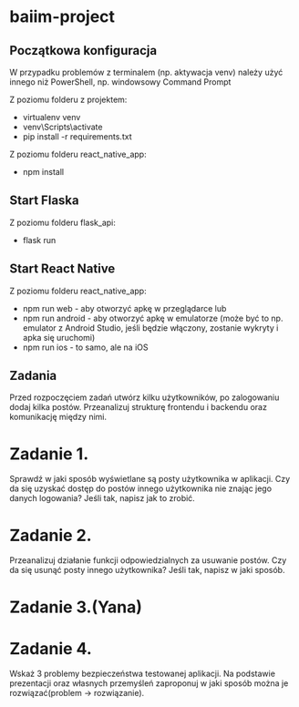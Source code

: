 # baiim-project
## Początkowa konfiguracja
W przypadku problemów z terminalem (np. aktywacja venv) należy użyć innego niż PowerShell, np. windowsowy Command Prompt

Z poziomu folderu z projektem:
- virtualenv venv
- venv\Scripts\activate
- pip install -r requirements.txt

Z poziomu folderu react_native_app:
- npm install

## Start Flaska
Z poziomu folderu flask_api:
- flask run

## Start React Native
Z poziomu folderu react_native_app:
- npm run web - aby otworzyć apkę w przeglądarce lub
- npm run android - aby otworzyć apkę w emulatorze (może być to np. emulator z Android Studio, jeśli będzie włączony, zostanie wykryty i apka się uruchomi)
- npm run ios - to samo, ale na iOS

## Zadania
Przed rozpoczęciem zadań utwórz kilku użytkowników, po zalogowaniu dodaj kilka postów. Przeanalizuj strukturę frontendu i backendu oraz komunikację między nimi.

# Zadanie 1.
Sprawdź w jaki sposób wyświetlane są posty użytkownika w aplikacji. Czy da się uzyskać dostęp do postów innego użytkownika nie znając jego danych logowania? Jeśli tak, napisz jak to zrobić.

# Zadanie 2.
Przeanalizuj działanie funkcji odpowiedzialnych za usuwanie postów. Czy da się usunąć posty innego użytkownika? Jeśli tak, napisz w jaki sposób.

# Zadanie 3.(Yana)


# Zadanie 4.
Wskaż 3 problemy bezpieczeństwa testowanej aplikacji. Na podstawie prezentacji oraz własnych przemyśleń zaproponuj w jaki sposób można je rozwiązać(problem -> rozwiązanie).
